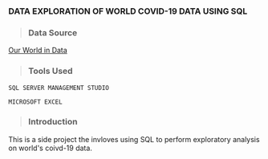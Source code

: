### DATA EXPLORATION OF WORLD COVID-19 DATA USING SQL

> ### Data Source 

[Our World in Data](https://ourworldindata.org/explorers/coronavirus-data-explorer)

> ### Tools Used

`SQL SERVER MANAGEMENT STUDIO`

`MICROSOFT EXCEL`

> ### Introduction

This is a side project the invloves using SQL to perform exploratory analysis on world's coivd-19 data.

